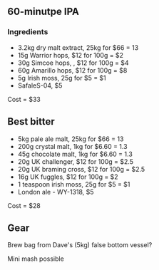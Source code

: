 ## 60-minutpe IPA

### Ingredients 

- 3.2kg dry malt extract, 25kg for $66 = 13
- 15g Warrior hops, $12 for 100g = $2 
- 30g Simcoe hops, , $12 for 100g = $4
- 60g Amarillo hops, $12 for 100g = $8 
- 5g Irish moss, 25g for $5 = $1
- SafaleS-04, $5

Cost = $33

## Best bitter ##

- 5kg pale ale malt, 25kg for $66 = 13
- 200g crystal malt, 1kg for $6.60 = 1.3
- 45g chocolate malt, 1kg for $6.60 =  1.3
- 20g UK challenger, $12 for 100g = $2.5
- 20g UK braming cross, $12 for 100g = $2.5
- 16g UK fuggles, $12 for 100g = $2 
- 1 teaspoon irish moss, 25g for $5 = $1
- London ale - WY-1318, $5

Cost = $28

## Gear

Brew bag from Dave's (5kg)
false bottom vessel?

Mini mash possible
